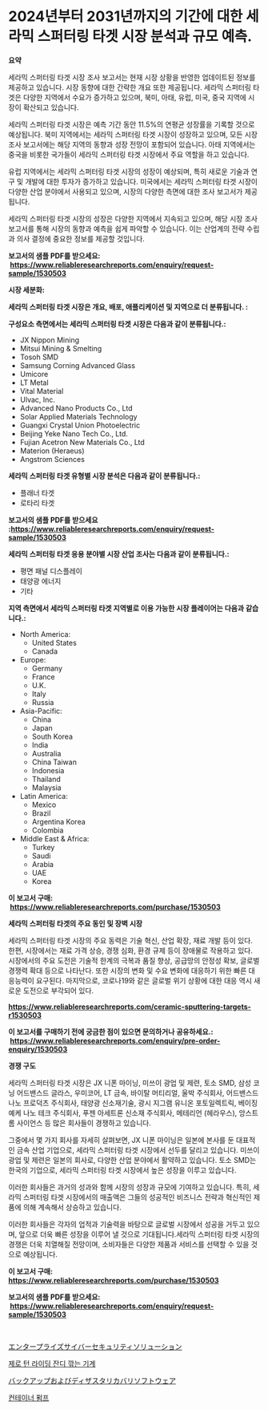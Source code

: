 <p><h1>2024년부터 2031년까지의 기간에 대한 세라믹 스퍼터링 타겟 시장 분석과 규모 예측.</h1></p><p><strong>요약</strong></p>
<p><p>세라믹 스퍼터링 타겟 시장 조사 보고서는 현재 시장 상황을 반영한 업데이트된 정보를 제공하고 있습니다. 시장 동향에 대한 간략한 개요 또한 제공됩니다. 세라믹 스퍼터링 타겟은 다양한 지역에서 수요가 증가하고 있으며, 북미, 아태, 유럽, 미국, 중국 지역에 시장이 확산되고 있습니다.</p><p>세라믹 스퍼터링 타겟 시장은 예측 기간 동안 11.5%의 연평균 성장률을 기록할 것으로 예상됩니다. 북미 지역에서는 세라믹 스퍼터링 타겟 시장이 성장하고 있으며, 모든 시장 조사 보고서에는 해당 지역의 동향과 성장 전망이 포함되어 있습니다. 아태 지역에서는 중국을 비롯한 국가들이 세라믹 스퍼터링 타겟 시장에서 주요 역할을 하고 있습니다.</p><p>유럽 지역에서는 세라믹 스퍼터링 타겟 시장의 성장이 예상되며, 특히 새로운 기술과 연구 및 개발에 대한 투자가 증가하고 있습니다. 미국에서는 세라믹 스퍼터링 타겟 시장이 다양한 산업 분야에서 사용되고 있으며, 시장의 다양한 측면에 대한 조사 보고서가 제공됩니다.</p><p>세라믹 스퍼터링 타겟 시장의 성장은 다양한 지역에서 지속되고 있으며, 해당 시장 조사 보고서를 통해 시장의 동향과 예측을 쉽게 파악할 수 있습니다. 이는 산업계의 전략 수립과 의사 결정에 중요한 정보를 제공할 것입니다.</p></p>
<p><strong>보고서의 샘플 PDF를 받으세요: &nbsp;<a href="https://www.reliableresearchreports.com/enquiry/request-sample/1530503">https://www.reliableresearchreports.com/enquiry/request-sample/1530503</a></strong></p>
<p><strong>시장 세분화:</strong></p>
<p><strong> 세라믹 스퍼터링 타겟 시장은 개요, 배포, 애플리케이션 및 지역으로 더 분류됩니다. :</strong></p>
<p><strong>구성요소 측면에서는 세라믹 스퍼터링 타겟 시장은 다음과 같이 분류됩니다.:</strong></p>
<p><ul><li>JX Nippon Mining</li><li>Mitsui Mining & Smelting</li><li>Tosoh SMD</li><li>Samsung Corning Advanced Glass</li><li>Umicore</li><li>LT Metal</li><li>Vital Material</li><li>Ulvac, Inc.</li><li>Advanced Nano Products Co., Ltd</li><li>Solar Applied Materials Technology</li><li>Guangxi Crystal Union Photoelectric</li><li>Beijing Yeke Nano Tech Co., Ltd.</li><li>Fujian Acetron New Materials Co., Ltd</li><li>Materion (Heraeus)</li><li>Angstrom Sciences</li></ul></p>
<p><strong> 세라믹 스퍼터링 타겟 유형별 시장 분석은 다음과 같이 분류됩니다.:</strong></p>
<p><ul><li>플래너 타겟</li><li>로타리 타겟</li></ul></p>
<p><strong>보고서의 샘플 PDF를 받으세요 :<a href="https://www.reliableresearchreports.com/enquiry/request-sample/1530503">https://www.reliableresearchreports.com/enquiry/request-sample/1530503</a></strong></p>
<p><strong> 세라믹 스퍼터링 타겟 응용 분야별 시장 산업 조사는 다음과 같이 분류됩니다.:</strong></p>
<p><ul><li>평면 패널 디스플레이</li><li>태양광 에너지</li><li>기타</li></ul></p>
<p><strong>지역 측면에서 세라믹 스퍼터링 타겟 지역별로 이용 가능한 시장 플레이어는 다음과 같습니다.:</strong></p>
<p><ul>
    <li>
        North America:
        <ul>
            <li>United States</li>
            <li>Canada</li>
        </ul>
    </li>
    <li>
        Europe:
        <ul>
            <li>Germany</li>
            <li>France</li>
            <li>U.K.</li>
            <li>Italy</li>
            <li>Russia</li>
        </ul>
    </li>
    <li>
        Asia-Pacific:
        <ul>
            <li>China</li>
            <li>Japan</li>
            <li>South Korea</li>
            <li>India</li>
            <li>Australia</li>
            <li>China Taiwan</li>
            <li>Indonesia</li>
            <li>Thailand</li>
            <li>Malaysia</li>
        </ul>
    </li>
    <li>
        Latin America:
        <ul>
            <li>Mexico</li>
            <li>Brazil</li>
            <li>Argentina Korea</li>
            <li>Colombia</li>
        </ul>
    </li>
    <li>
        Middle East & Africa:
        <ul>
            <li>Turkey</li>
            <li>Saudi</li>
            <li>Arabia</li>
            <li>UAE</li>
            <li>Korea</li>
        </ul>
    </li>
    </ul></p>
<p><strong>이 보고서 구매: &nbsp;<a href="https://www.reliableresearchreports.com/purchase/1530503">https://www.reliableresearchreports.com/purchase/1530503</a></strong></p>
<p><strong>세라믹 스퍼터링 타겟의 주요 동인 및 장벽 시장</strong></p>
<p><p>세라믹 스퍼터링 타겟 시장의 주요 동력은 기술 혁신, 산업 확장, 재료 개발 등이 있다. 한편, 시장에서는 재료 가격 상승, 경쟁 심화, 환경 규제 등이 장애물로 작용하고 있다. 시장에서의 주요 도전은 기술적 한계의 극복과 품질 향상, 공급망의 안정성 확보, 글로벌 경쟁력 확대 등으로 나타난다. 또한 시장의 변화 및 수요 변화에 대응하기 위한 빠른 대응능력이 요구된다. 마지막으로, 코로나19와 같은 글로벌 위기 상황에 대한 대응 역시 새로운 도전으로 부각되어 있다.</p></p>
<p><strong><a href="https://www.reliableresearchreports.com/ceramic-sputtering-targets-r1530503">https://www.reliableresearchreports.com/ceramic-sputtering-targets-r1530503</a></strong></p>
<p><strong>이 보고서를 구매하기 전에 궁금한 점이 있으면 문의하거나 공유하세요.: &nbsp;<a href="https://www.reliableresearchreports.com/enquiry/pre-order-enquiry/1530503">https://www.reliableresearchreports.com/enquiry/pre-order-enquiry/1530503</a></strong></p>
<p><strong>경쟁 구도</strong></p>
<p><p>세라믹 스퍼터링 타겟 시장은 JX 니폰 마이닝, 미쓰이 광업 및 제련, 토소 SMD, 삼성 코닝 어드밴스드 글라스, 우미코어, LT 금속, 바이탈 머티리얼, 울박 주식회사, 어드밴스드 나노 프로덕츠 주식회사, 태양광 신소재기술, 광시 지그램 유니온 포토일렉트릭, 베이징 예케 나노 테크 주식회사, 푸젠 아세트론 신소재 주식회사, 메테리언 (헤라우스), 앙스트롬 사이언스 등 많은 회사들이 경쟁하고 있습니다. </p><p>그중에서 몇 가지 회사를 자세히 살펴보면, JX 니폰 마이닝은 일본에 본사를 둔 대표적인 금속 산업 기업으로, 세라믹 스퍼터링 타겟 시장에서 선두를 달리고 있습니다. 미쓰이 광업 및 제련은 일본의 회사로, 다양한 산업 분야에서 활약하고 있습니다. 토소 SMD는 한국의 기업으로, 세라믹 스퍼터링 타겟 시장에서 높은 성장을 이루고 있습니다.</p><p>이러한 회사들은 과거의 성과와 함께 시장의 성장과 규모에 기여하고 있습니다. 특히, 세라믹 스퍼터링 타겟 시장에서의 매출액은 그들의 성공적인 비즈니스 전략과 혁신적인 제품에 의해 계속해서 상승하고 있습니다.</p><p>이러한 회사들은 각자의 업적과 기술력을 바탕으로 글로벌 시장에서 성공을 거두고 있으며, 앞으로 더욱 빠른 성장을 이루어 낼 것으로 기대됩니다.세라믹 스퍼터링 타겟 시장의 경쟁은 더욱 치열해질 전망이며, 소비자들은 다양한 제품과 서비스를 선택할 수 있을 것으로 예상됩니다.</p></p>
<p><strong>이 보고서 구매: &nbsp; <a href="https://www.reliableresearchreports.com/purchase/1530503">https://www.reliableresearchreports.com/purchase/1530503</a></strong></p>
<p><strong>보고서의 샘플 PDF를 받으세요: &nbsp;<a href="https://www.reliableresearchreports.com/enquiry/request-sample/1530503">https://www.reliableresearchreports.com/enquiry/request-sample/1530503</a></strong><strong></strong></p>
<p>&nbsp;</p>
<p><p><a href="https://medium.com/@josephee58/%E4%BC%81%E6%A5%AD%E5%90%91%E3%81%91%E3%82%B5%E3%82%A4%E3%83%90%E3%83%BC%E3%82%BB%E3%82%AD%E3%83%A5%E3%83%AA%E3%83%86%E3%82%A3%E3%82%BD%E3%83%AA%E3%83%A5%E3%83%BC%E3%82%B7%E3%83%A7%E3%83%B3%E5%B8%82%E5%A0%B4%E3%81%AE%E3%83%A1%E3%83%88%E3%83%AA%E3%82%AF%E3%82%B9%E8%A7%A3%E8%AA%AD-%E5%B8%82%E5%A0%B4%E3%82%B7%E3%82%A7%E3%82%A2-%E3%83%88%E3%83%AC%E3%83%B3%E3%83%89-%E6%88%90%E9%95%B7%E3%83%91%E3%82%BF%E3%83%BC%E3%83%B3-bab8dfe3a51e">エンタープライズサイバーセキュリティソリューション</a></p><p><a href="https://medium.com/@ronnyreilly2022/%EC%98%81%EA%B5%AD-%EC%98%81%EB%AC%B8%EC%9E%A5-%ED%8A%B8%EB%9E%9C%EC%8A%A4%EB%A0%88%EC%9D%B4%EC%85%98-%EC%A0%9C%EB%A1%9C-%ED%84%B4-%EB%9D%BC%EC%9D%B4%EB%94%A9-%EC%9E%94%EB%94%94-%EA%B9%8E%EA%B8%B0-%EC%9E%94%EB%94%94-%EA%B9%8E%EA%B8%B0-%EC%8B%9C%EC%9E%A5-%EB%B6%84%EC%84%9D-%EA%B8%80%EB%A1%9C%EB%B2%8C-%EC%82%B0%EC%97%85-%EC%A0%84%EB%A7%9D-%EB%B0%8F-%EC%98%88%EC%B8%A1-2024-2031-cd0d61016744">제로 턴 라이딩 잔디 깎는 기계</a></p><p><a href="https://medium.com/@isomgleason2023/%E7%81%BD%E5%AE%B3%E5%AF%BE%E7%AD%96%E3%81%A8%E5%BE%A9%E6%97%A7%E3%82%BD%E3%83%95%E3%83%88%E3%82%A6%E3%82%A7%E3%82%A2%E3%81%AE%E5%B8%82%E5%A0%B4%E3%83%AC%E3%83%9D%E3%83%BC%E3%83%88%E3%81%AF-%E3%81%93%E3%81%AE%E5%B8%82%E5%A0%B4%E3%81%AE%E6%9C%80%E6%96%B0%E3%81%AE%E3%83%88%E3%83%AC%E3%83%B3%E3%83%89%E3%82%84%E6%88%90%E9%95%B7%E6%A9%9F%E4%BC%9A%E3%82%92%E6%98%8E%E3%82%89%E3%81%8B%E3%81%AB%E3%81%97%E3%81%A6%E3%81%84%E3%81%BE%E3%81%99-3045110ee8a4">バックアップおよびディザスタリカバリソフトウェア</a></p><p><a href="https://medium.com/@leatharoan20231/%EC%BB%A8%ED%85%8C%EC%9D%B4%EB%84%88-%ED%8E%8C%ED%94%84-%EC%8B%9C%EC%9E%A5-%EA%B7%9C%EB%AA%A8-%EB%B0%8F-%EC%8B%9C%EC%9E%A5-%EB%8F%99%ED%96%A5-2024%EB%85%84%EB%B6%80%ED%84%B0-2031%EB%85%84%EA%B9%8C%EC%A7%80%EC%9D%98-%EC%A0%84%EC%B2%B4-%EC%82%B0%EC%97%85-%EA%B0%9C%EC%9A%94-1e5af5195fbc">컨테이너 펌프</a></p></p>